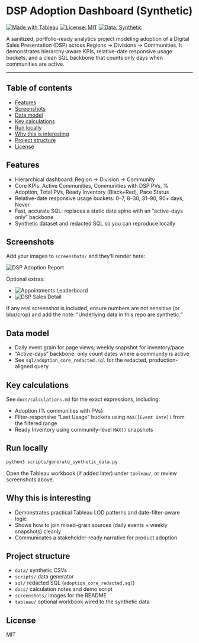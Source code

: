 # DSP Adoption Dashboard (Synthetic)

[![Made with Tableau](https://img.shields.io/badge/Made%20with-Tableau-1f74bf)](https://www.tableau.com/)
[![License: MIT](https://img.shields.io/badge/License-MIT-green.svg)](LICENSE)
[![Data: Synthetic](https://img.shields.io/badge/Data-Synthetic-blue)](#)

A sanitized, portfolio-ready analytics project modeling adoption of a Digital Sales Presentation (DSP) across Regions → Divisions → Communities. It demonstrates hierarchy-aware KPIs, relative-date responsive usage buckets, and a clean SQL backbone that counts only days when communities are active.

---

## Table of contents
- [Features](#features)
- [Screenshots](#screenshots)
- [Data model](#data-model)
- [Key calculations](#key-calculations)
- [Run locally](#run-locally)
- [Why this is interesting](#why-this-is-interesting)
- [Project structure](#project-structure)
- [License](#license)

## Features
- Hierarchical dashboard: Region → Division → Community
- Core KPIs: Active Communities, Communities with DSP PVs, % Adoption, Total PVs, Ready Inventory (Black+Red), Pace Status
- Relative-date responsive usage buckets: 0–7, 8–30, 31–90, 90+ days, Never
- Fast, accurate SQL: replaces a static date spine with an “active-days only” backbone
- Synthetic dataset and redacted SQL so you can reproduce locally

## Screenshots
Add your images to `screenshots/` and they’ll render here:

![DSP Adoption Report](screenshots/dashboard.png)

Optional extras:
- ![Appointments Leaderboard](screenshots/appointments_leaderboard.png)
- ![DSP Sales Detail](screenshots/dsp_sales_detail.png)

If any real screenshot is included, ensure numbers are not sensitive (or blur/crop) and add the note: “Underlying data in this repo are synthetic.”

## Data model
- Daily event grain for page views; weekly snapshot for inventory/pace
- “Active-days” backbone: only count dates where a community is active
- See `sql/adoption_core_redacted.sql` for the redacted, production-aligned query

## Key calculations
See `docs/calculations.md` for the exact expressions, including:
- Adoption (% communities with PVs)
- Filter-responsive “Last Usage” buckets using `MAX([Event Date])` from the filtered range
- Ready Inventory using community-level `MAX()` snapshots

## Run locally
```bash
python3 scripts/generate_synthetic_data.py
```
Open the Tableau workbook (if added later) under `tableau/`, or review screenshots above.

## Why this is interesting
- Demonstrates practical Tableau LOD patterns and date-filter-aware logic
- Shows how to join mixed-grain sources (daily events + weekly snapshots) cleanly
- Communicates a stakeholder-ready narrative for product adoption

## Project structure
- `data/` synthetic CSVs
- `scripts/` data generator
- `sql/` redacted SQL (`adoption_core_redacted.sql`)
- `docs/` calculation notes and demo script
- `screenshots/` images for the README
- `tableau/` optional workbook wired to the synthetic data

## License
MIT

